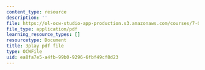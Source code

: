 ```yaml
---
content_type: resource
description: ''
file: https://ol-ocw-studio-app-production.s3.amazonaws.com/courses/7-016-introductory-biology-fall-2018/ea8fa7e5a4fb99b092966fbf49cf8d23_68KXOYTc1mk.pdf
file_type: application/pdf
learning_resource_types: []
resourcetype: Document
title: 3play pdf file
type: OCWFile
uid: ea8fa7e5-a4fb-99b0-9296-6fbf49cf8d23
---
```

